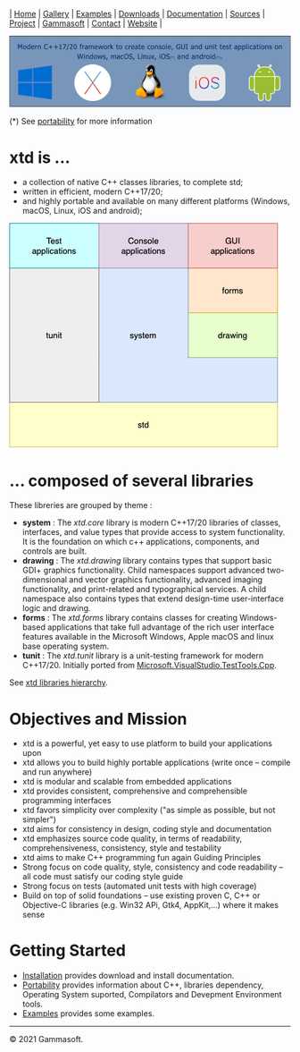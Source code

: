 | [Home](home.md) | [Gallery](gallery.md) | [Examples](examples.md) | [Downloads](downloads.md) | [Documentation](documentation.md) | [Sources](https://github.com/gammasoft71/xtd) | [Project](https://sourceforge.net/projects/xtdpro/) | [Gammasoft](gammasoft.md)  | [Contact](contact.md) | [Website](https://gammasoft71.wixsite.com/xtdpro) |

[![operating_systems_logo](pictures/operating_systems.png)](https://gammasoft71.wixsite.com/xtdpro)

(*) See [portability](portabolity.md#the-xtd-libraries-portability-list) for more information

# xtd is ...

* a collection of native C++ classes libraries, to complete std;
* written in efficient, modern C++17/20;
* and highly portable and available on many different platforms (Windows, macOS, Linux, iOS and android);


[![architecture_logo](pictures/block_diagram.png)](hierarchy.md)

# ... composed of several libraries

These libreries are grouped by theme :

- **system** : The *xtd.core* library is modern C++17/20 libraries of classes, interfaces, and value types that provide access to system functionality. It is the foundation on which c++ applications, components, and controls are built.
- **drawing** : The *xtd.drawing* library contains types that support basic GDI+ graphics functionality. Child namespaces support advanced two-dimensional and vector graphics functionality, advanced imaging functionality, and print-related and typographical services. A child namespace also contains types that extend design-time user-interface logic and drawing.
- **forms** : The *xtd.forms* library contains classes for creating Windows-based applications that take full advantage of the rich user interface features available in the Microsoft Windows, Apple macOS and linux base operating system.
- **tunit** : The *xtd.tunit* library is a unit-testing framework for modern C++17/20. Initially ported from [Microsoft.VisualStudio.TestTools.Cpp](https://docs.microsoft.com/en-us/visualstudio/test/microsoft-visualstudio-testtools-cppunittestframework-api-reference).

See [xtd libraries hierarchy](hierarchy.md).

# Objectives and Mission

* xtd is a powerful, yet easy to use platform to build your applications upon
* xtd allows you to build highly portable applications (write once – compile and run anywhere)
* xtd is modular and scalable from embedded applications
* xtd provides consistent, comprehensive and comprehensible programming interfaces
* xtd favors simplicity over complexity ("as simple as possible, but not simpler")
* xtd aims for consistency in design, coding style and documentation
* xtd emphasizes source code quality, in terms of readability, comprehensiveness, consistency, style and testability
* xtd aims to make C++ programming fun again Guiding Principles
* Strong focus on code quality, style, consistency and code readability –all code must satisfy our coding style guide
* Strong focus on tests (automated unit tests with high coverage)
* Build on top of solid foundations – use existing proven C, C++ or Objective-C libraries (e.g. Win32 APi, Gtk4, AppKit,...) where it makes sense

# Getting Started

* [Installation](downloads.md) provides download and install documentation.
* [Portability](portability.md) provides information about C++, libraries dependency, Operating System suported, Compilators and Devepment Environment tools.
* [Examples](../examples/README.md) provides some examples.

______________________________________________________________________________________________

© 2021 Gammasoft.
